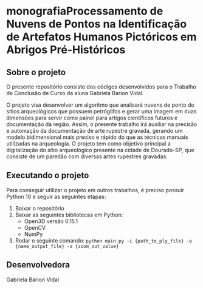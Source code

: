 # monografiaProcessamento de Nuvens de Pontos na Identificação de Artefatos Humanos Pictóricos em Abrigos Pré-Históricos

## Sobre o projeto

O presente repositório consiste dos códigos desenvolvidos para o Trabalho de Conclusão de Curso da aluna Gabriela Barion Vidal.

O projeto visa desenvolver um algoritmo que analisará nuvens de ponto de sítios arqueológicos que possuem petróglifos e gerar uma imagem em duas dimensões para servir como painel para artigos científicos futuros e documentação da região. Assim, o presente trabalho irá auxiliar na precisão e automação da documentação de arte rupestre gravada, gerando um modelo bidimensional mais preciso e rápido do que as técnicas manuais utilizadas na arqueologia. O projeto tem como objetivo principal a digitalização do sítio arqueológico presente na cidade de Dourado-SP, que consiste de um paredão com diversas artes rupestres gravadas.

## Executando o projeto
Para conseguir utilizar o projeto em outros trabalhos, é preciso possuir Python 10 e seguir as seguintes etapas:

1. Baixar o repositório
2. Baixar as seguintes bibliotecas em Python:
    * Open3D versão 0.15.1
    * OpenCV
    * NumPy
3. Rodar o seguinte comando: `python main.py -i {path_to_ply_file} -o {name_output_file} -z {zoom_out_value}`

## Desenvolvedora

Gabriela Barion Vidal